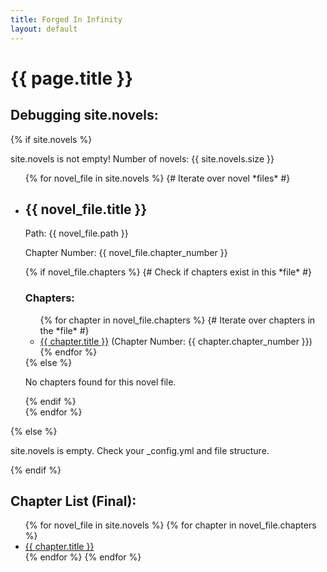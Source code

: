 ```yaml
---
title: Forged In Infinity
layout: default
---
```


<h1>{{ page.title }}</h1>

<h2>Debugging site.novels:</h2>

{% if site.novels %}
  <p>site.novels is not empty! Number of novels: {{ site.novels.size }}</p>
  <ul>
    {% for novel_file in site.novels %} {# Iterate over novel *files* #}
      <li>
        <h2>{{ novel_file.title }}</h2>
        <p>Path: {{ novel_file.path }}</p>
        <p>Chapter Number: {{ novel_file.chapter_number }}</p>
        {% if novel_file.chapters %} {# Check if chapters exist in this *file* #}
          <h3>Chapters:</h3>
          <ul>
            {% for chapter in novel_file.chapters %} {# Iterate over chapters in the *file* #}
              <li>
                <a href="{{ chapter.url }}">{{ chapter.title }}</a>
                (Chapter Number: {{ chapter.chapter_number }})
              </li>
            {% endfor %}
          </ul>
        {% else %}
          <p>No chapters found for this novel file.</p>
        {% endif %}
      </li>
    {% endfor %}
  </ul>
{% else %}
  <p>site.novels is empty. Check your _config.yml and file structure.</p>
{% endif %}

<h2>Chapter List (Final):</h2>
<ul>
  {% for novel_file in site.novels %}
    {% for chapter in novel_file.chapters %}
      <li><a href="{{ chapter.url }}">{{ chapter.title }}</a></li>
    {% endfor %}
  {% endfor %}
</ul>